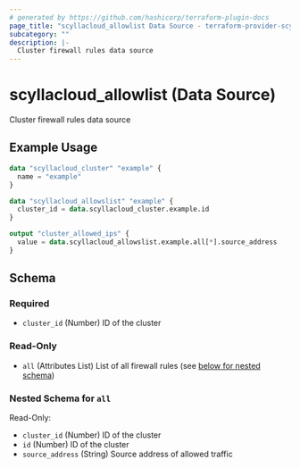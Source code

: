 ```yaml
---
# generated by https://github.com/hashicorp/terraform-plugin-docs
page_title: "scyllacloud_allowlist Data Source - terraform-provider-scyllacloud"
subcategory: ""
description: |-
  Cluster firewall rules data source
---
```


# scyllacloud_allowlist (Data Source)

Cluster firewall rules data source

## Example Usage

```terraform
data "scyllacloud_cluster" "example" {
  name = "example"
}

data "scyllacloud_allowslist" "example" {
  cluster_id = data.scyllacloud_cluster.example.id
}

output "cluster_allowed_ips" {
  value = data.scyllacloud_allowslist.example.all[*].source_address
}
```

<!-- schema generated by tfplugindocs -->
## Schema

### Required

- `cluster_id` (Number) ID of the cluster

### Read-Only

- `all` (Attributes List) List of all firewall rules (see [below for nested schema](#nestedatt--all))

<a id="nestedatt--all"></a>
### Nested Schema for `all`

Read-Only:

- `cluster_id` (Number) ID of the cluster
- `id` (Number) ID of the cluster
- `source_address` (String) Source address of allowed traffic


